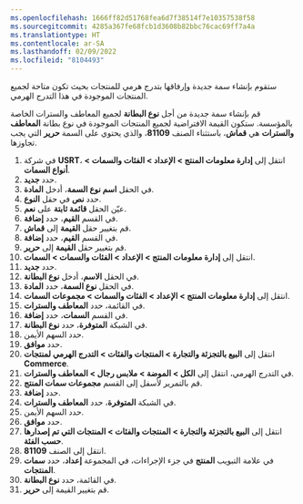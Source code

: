```yaml
---
ms.openlocfilehash: 1666ff82d51768fea6d7f38514f7e10357538f58
ms.sourcegitcommit: 4285a367fe68fcb1d3608b82bbc76cac69ff7a4a
ms.translationtype: HT
ms.contentlocale: ar-SA
ms.lasthandoff: 02/09/2022
ms.locfileid: "8104493"
---
```

ستقوم بإنشاء سمة جديدة وإرفاقها بتدرج هرمي للمنتجات بحيث تكون متاحة لجميع المنتجات الموجودة في هذا التدرج الهرمي. 

قم بإنشاء سمة جديدة من أجل **نوع البطانة** لجميع المعاطف والسترات الخاصة بالمؤسسة. ستكون القيمة الافتراضية لجميع المنتجات الموجودة في نوع بطانة **المعاطف والسترات** هي **قماش**، باستثناء الصنف **81109**، والذي يحتوي على السمة **حرير** التي يجب تجاوزها. 

1.  في شركة **USRT**، انتقل إلى **إدارة معلومات المنتج > الإعداد > الفئات والسمات > أنواع السمات**.
2.  حدد **جديد**.
3.  في الحقل **اسم نوع السمة**، أدخل **المادة**.
4.  حدد **نص** في حقل **النوع**.
5.  عيّن الحقل **قائمة ثابتة** على **نعم**.
6.  في القسم **القيم**، حدد **إضافة**.
7.  قم بتغيير حقل **القيمة** إلى **قماش**.
8.  في القسم **القيم**، حدد **إضافة**.
9.  قم بتغيير حقل **القيمة** إلى **حرير**.
10. انتقل إلى **إدارة معلومات المنتج > الإعداد > الفئات والسمات > السمات**.
11. حدد **جديد**.
12. في الحقل **الاسم**، أدخل **نوع البطانة**.
13. في الحقل **نوع السمة**، حدد **المادة**.
14. انتقل إلى **إدارة معلومات المنتج > الإعداد > الفئات والسمات > مجموعات السمات**.
15. في القائمة، حدد **المعاطف والسترات**.
16. في القسم **السمات**، حدد **إضافة**.
17. في الشبكة **المتوفرة**، حدد **نوع البطانة**.
18. حدد السهم الأيمن.
19. حدد **موافق**.
20. انتقل إلى **البيع بالتجزئة والتجارة > المنتجات والفئات > التدرج الهرمي لمنتجات Commerce**.
21. في التدرج الهرمي، انتقل إلى **الكل > الموضة > ملابس رجال > المعاطف والسترات**.
22. قم بالتمرير لأسفل إلى القسم **مجموعات سمات المنتج**.
23. حدد **إضافة**.
24. في الشبكة **المتوفرة**، حدد **المعاطف والسترات**.
25. حدد السهم الأيمن.
26. حدد **موافق**.
27. انتقل إلى **البيع بالتجزئة والتجارة > المنتجات والفئات > المنتجات التي تم إصدارها حسب الفئة**.
28. انتقل إلى الصنف **81109**.
29. في علامة التبويب **المنتج** في جزء الإجراءات، في المجموعة **إعداد**، حدد **سمات المنتجات**.
30. في القائمة، حدد **نوع البطانة**.
31. قم بتغيير القيمة إلى **حرير**.

